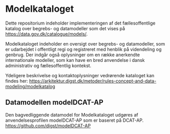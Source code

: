 # Modelkataloget

Dette repositorium indeholder implementeringen af det fællesoffentlige katalog over begrebs- og datamodeller som det vises på https://data.gov.dk/catalogue/models/.

Modelkataloget indeholder en oversigt over begrebs- og datamodeller, som er udarbejdet i offentligt regi og registreret med henblik på videndeling og genbrug. Der indgår også oplysninger om en række anerkendte internationale modeller, som kan have en bred anvendelse i dansk administrativ og fællesoffentlig kontekst.

Ydeligere beskrivelse og kontaktoplysninger vedrørende kataloget kan findes her: https://arkitektur.digst.dk/metoder/rules-concept-and-data-modeling/modelkatalog

## Datamodellen modelDCAT-AP
Den bagvedliggende datamodel for Modelkataloget udgøres af anvendelsesprofilen modelDCAT-AP som er baseret på DCAT-AP.
https://github.com/digst/modelDCAT-AP


